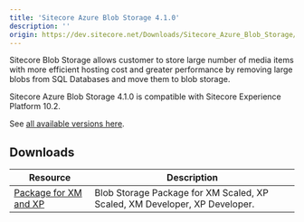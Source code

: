 ```yaml
---
title: 'Sitecore Azure Blob Storage 4.1.0'
description: ''
origin: https://dev.sitecore.net/Downloads/Sitecore_Azure_Blob_Storage/1x/Sitecore_Azure_Blob_Storage_410.aspx
---
```


Sitecore Blob Storage allows customer to store large number of media items with more efficient hosting cost and greater performance by removing large blobs from SQL Databases and move them to blob storage.

Sitecore Azure Blob Storage 4.1.0 is compatible with Sitecore Experience Platform 10.2.

See [all available versions here](/downloads/Sitecore_Azure_Blob_Storage).

## Downloads

| Resource                                                                                                                                                                                                                | Description                                                                |
| ----------------------------------------------------------------------------------------------------------------------------------------------------------------------------------------------------------------------- | -------------------------------------------------------------------------- |
| [Package for XM and XP](https://scdp.blob.core.windows.net/downloads/Sitecore%20Azure%20Blob%20Storage/1x/Sitecore%20Azure%20Blob%20Storage%20410/Secure/Sitecore.BlobStorageProvider%204.1.0%20rev.%2000665.scwdp.zip) | Blob Storage Package for XM Scaled, XP Scaled, XM Developer, XP Developer. |
